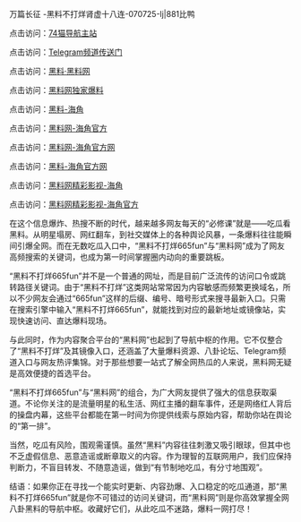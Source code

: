 万篇长征 -黑料不打烊肾虚十八连-070725-lj|881比鸭

点击访问：<a href="https://74mao.com/">74猫导航主站</a>

点击访问：<a href="https://74mao.com/">Telegram频道传送门</a>

点击访问：<a href="https://heiliaolvzlu3.pages.dev">黑料·黑料网</a>

点击访问：<a href="https://heiliaoyvnrda.pages.dev">黑料网独家爆料</a>


点击访问：<a href="https://qfwfg.pages.dev/">黑料-海角</a>

点击访问：<a href="https://tyer.pages.dev/">黑料网-海角官方</a>

点击访问：<a href="https://gdas.pages.dev/">黑料网-海角官方网</a>

点击访问：<a href="https://ert-6he.pages.dev/">黑料-海角官方网</a>

点击访问：<a href="https://fge-7ja.pages.dev/">黑料网精彩影视-海角</a>

点击访问：<a href="https://jha.pages.dev/">黑料网精彩影视-海角官方</a>

在这个信息爆炸、热搜不断的时代，越来越多网友每天的“必修课”就是——吃瓜看黑料。从明星塌房、网红翻车，到社交媒体上的各种舆论风暴，一条爆料往往能瞬间引爆全网。而在无数吃瓜入口中，“黑料不打烊665fun”与“黑料网”成为了网友高频搜索的关键词，也成为第一时间掌握圈内动向的重要跳板。

“黑料不打烊665fun”并不是一个普通的网址，而是目前广泛流传的访问口令或跳转路径关键词。由于“黑料不打烊”这类网站常常因为内容敏感而频繁更换域名，所以不少网友会通过“665fun”这样的后缀、编号、暗号形式来搜寻最新入口。只需在搜索引擎中输入“黑料不打烊665fun”，就能找到对应的最新地址或镜像站，实现快速访问、直达爆料现场。

与此同时，作为内容聚合平台的“黑料网”也起到了导航中枢的作用。它不仅整合了“黑料不打烊”及其镜像入口，还涵盖了大量爆料资源、八卦论坛、Telegram频道入口与网友热评集锦。对于那些想要一站式了解全网热瓜的人来说，黑料网无疑是高效便捷的首选平台。

“黑料不打烊665fun”与“黑料网”的组合，为广大网友提供了强大的信息获取渠道。不论你关注的是流量明星的私生活、网红主播的翻车事件，还是网络红人背后的操盘内幕，这些平台都能在第一时间为你提供线索与原始内容，帮助你站在舆论的“第一排”。

当然，吃瓜有风险，围观需谨慎。虽然“黑料”内容往往刺激又吸引眼球，但其中也不乏虚假信息、恶意造谣或断章取义的内容。作为理智的互联网用户，我们应保持判断力，不盲目转发、不随意造谣，做到“有节制地吃瓜，有分寸地围观”。

结语：如果你正在寻找一个能实时更新、内容劲爆、入口稳定的吃瓜通道，那“黑料不打烊665fun”就是你不可错过的访问关键词，而“黑料网”则是你高效掌握全网八卦黑料的导航中枢。收藏好它们，从此吃瓜不迷路，爆料一网打尽！
